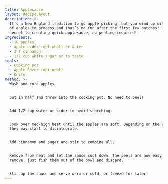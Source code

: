 ```yaml
---
title: Applesauce
layout: RecipeLayout
description: >-
  It’s a New England tradition to go apple picking, but you wind up with a ton
  of apples to process and that’s no fun after the first few batches! Here’s my
  secret to creating quick applesauce, no peeling required!
ingredients:
  - 10 apples
  - apple cider (optional) or water
  - 3 T cinnamon
  - 1/2 cup white sugar or to taste
tools:
  - Cooking pot
  - Apple Corer (optional)
  - Knife
method: >-
  Wash and core apples.


  Cut in half and throw into the cooking pot. No need to peel!


  Add 1/2 cup water or cider to avoid scorching.


  Cook over med-high heat until the apples are soft. Depending on the variety,
  they may start to disintegrate.


  Add cinnamon and sugar and stir to combine all.


  Remove from heat and let the sauce cool down. The peels are now easy to
  remove, just fish them out of the bowl and discard.


  Stir up the sauce and serve warm or cold, or freeze for later.
---
```


